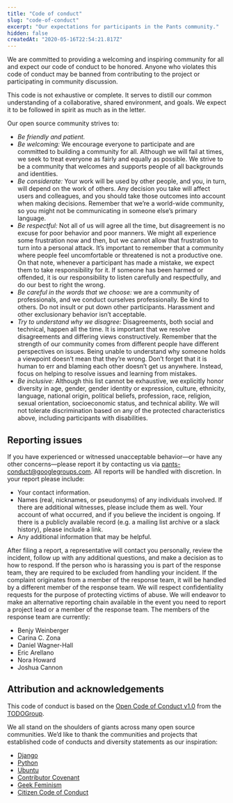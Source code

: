 ```yaml
---
title: "Code of conduct"
slug: "code-of-conduct"
excerpt: "Our expectations for participants in the Pants community."
hidden: false
createdAt: "2020-05-16T22:54:21.817Z"
---
```

We are committed to providing a welcoming and inspiring community for all and expect our code of conduct to be honored. Anyone who violates this code of conduct may be banned from contributing to the project or participating in community discussion.

This code is not exhaustive or complete. It serves to distill our common understanding of a collaborative, shared environment, and goals. We expect it to be followed in spirit as much as in the letter.

Our open source community strives to:

- _Be friendly and patient._
- _Be welcoming:_ We encourage everyone to participate and are committed to building a community for all. Although we will fail at times, we seek to treat everyone as fairly and equally as possible. We strive to be a community that welcomes and supports people of all backgrounds and identities.
- _Be considerate:_ Your work will be used by other people, and you, in turn, will depend on the work of others. Any decision you take will affect users and colleagues, and you should take those outcomes into account when making decisions. Remember that we’re a world-wide community, so you might not be communicating in someone else’s primary language.
- _Be respectful:_ Not all of us will agree all the time, but disagreement is no excuse for poor behavior and poor manners. We might all experience some frustration now and then, but we cannot allow that frustration to turn into a personal attack. It’s important to remember that a community where people feel uncomfortable or threatened is not a productive one. On that note, whenever a participant has made a mistake, we expect them to take responsibility for it. If someone has been harmed or offended, it is our responsibility to listen carefully and respectfully, and do our best to right the wrong.
- _Be careful in the words that we choose:_ we are a community of professionals, and we conduct ourselves professionally. Be kind to others. Do not insult or put down other participants. Harassment and other exclusionary behavior isn’t acceptable.
- _Try to understand why we disagree:_ Disagreements, both social and technical, happen all the time. It is important that we resolve disagreements and differing views constructively. Remember that the strength of our community comes from different people have different perspectives on issues. Being unable to understand why someone holds a viewpoint doesn’t mean that they’re wrong. Don’t forget that it is human to err and blaming each other doesn’t get us anywhere. Instead, focus on helping to resolve issues and learning from mistakes.
- _Be inclusive:_ Although this list cannot be exhaustive, we explicitly honor diversity in age, gender, gender identity or expression, culture, ethnicity, language, national origin, political beliefs, profession, race, religion, sexual orientation, socioeconomic status, and technical ability. We will not tolerate discrimination based on any of the protected characteristics above, including participants with disabilities.

Reporting issues
----------------

If you have experienced or witnessed unacceptable behavior—or have any other concerns—please report it by contacting us via pants-conduct@googlegroups.com. All reports will be handled with discretion. In your report please include:

- Your contact information.
- Names (real, nicknames, or pseudonyms) of any individuals involved. If there are additional witnesses, please include them as well. Your account of what occurred, and if you believe the incident is ongoing. If there is a publicly available record (e.g. a mailing list archive or a slack history), please include a link.
- Any additional information that may be helpful.

After filing a report, a representative will contact you personally, review the incident, follow up with any additional questions, and make a decision as to how to respond. If the person who is harassing you is part of the response team, they are required to be excluded from handling your incident. If the complaint originates from a member of the response team, it will be handled by a different member of the response team. We will respect confidentiality requests for the purpose of protecting victims of abuse. We will endeavor to make an alternative reporting chain available in the event you need to report a project lead or a member of the response team. The members of the response team are currently:

+ Benjy Weinberger
+ Carina C. Zona
+ Daniel Wagner-Hall
+ Eric Arellano
+ Nora Howard
+ Joshua Cannon

Attribution and acknowledgements
--------------------------------

This code of conduct is based on the [Open Code of Conduct v1.0](https://github.com/todogroup/opencodeofconduct) from the [TODOGroup](http://todogroup.org/).

We all stand on the shoulders of giants across many open source communities. We’d like to thank the communities and projects that established code of conducts and diversity statements as our inspiration:

- [Django](https://www.djangoproject.com/conduct/reporting/)
- [Python](https://www.python.org/community/diversity/)
- [Ubuntu](http://www.ubuntu.com/about/about-ubuntu/conduct)
- [Contributor Covenant](http://contributor-covenant.org/)
- [Geek Feminism](http://geekfeminism.org/about/code-of-conduct/)
- [Citizen Code of Conduct](http://citizencodeofconduct.org/)
